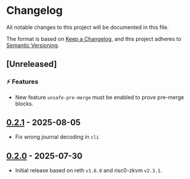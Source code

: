 # Changelog

All notable changes to this project will be documented in this file.

The format is based on [Keep a Changelog](https://keepachangelog.com/en/1.1.0/),
and this project adheres to [Semantic Versioning](https://semver.org/spec/v2.0.0.html).

## [Unreleased]

### ⚡️ Features

- New feature `unsafe-pre-merge` must be enabled to prove pre-merge blocks.

## [0.2.1](https://github.com/boundless-xyz/zeth/releases/tag/v0.2.1) - 2025-08-05

- Fix wrong journal decoding in `cli`

## [0.2.0](https://github.com/boundless-xyz/zeth/releases/tag/v0.2.0) - 2025-07-30

- Initial release based on reth `v1.6.0` and risc0-zkvm `v2.3.1`.
